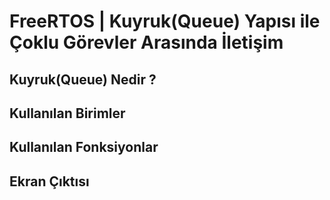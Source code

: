 # FreeRTOS | Kuyruk(Queue) Yapısı ile Çoklu Görevler Arasında İletişim

## Kuyruk(Queue) Nedir ?

## Kullanılan Birimler

## Kullanılan Fonksiyonlar

## Ekran Çıktısı



